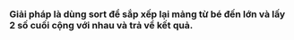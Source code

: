 ### Giải pháp là dùng sort để sắp xếp lại mảng từ bé đến lớn và lấy 2 số cuối cộng với nhau và trả về kết quả. 